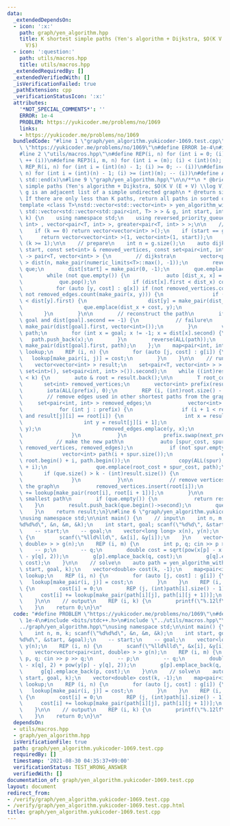 ```yaml
---
data:
  _extendedDependsOn:
  - icon: ':x:'
    path: graph/yen_algorithm.hpp
    title: K shortest simple paths (Yen's algorithm + Dijkstra, $O(K V (E + V) \log
      V)$)
  - icon: ':question:'
    path: utils/macros.hpp
    title: utils/macros.hpp
  _extendedRequiredBy: []
  _extendedVerifiedWith: []
  _isVerificationFailed: true
  _pathExtension: cpp
  _verificationStatusIcon: ':x:'
  attributes:
    '*NOT_SPECIAL_COMMENTS*': ''
    ERROR: 1e-4
    PROBLEM: https://yukicoder.me/problems/no/1069
    links:
    - https://yukicoder.me/problems/no/1069
  bundledCode: "#line 1 \"graph/yen_algorithm.yukicoder-1069.test.cpp\"\n#define PROBLEM\
    \ \"https://yukicoder.me/problems/no/1069\"\n#define ERROR 1e-4\n#include <bits/stdc++.h>\n\
    #line 2 \"utils/macros.hpp\"\n#define REP(i, n) for (int i = 0; (i) < (int)(n);\
    \ ++ (i))\n#define REP3(i, m, n) for (int i = (m); (i) < (int)(n); ++ (i))\n#define\
    \ REP_R(i, n) for (int i = (int)(n) - 1; (i) >= 0; -- (i))\n#define REP3R(i, m,\
    \ n) for (int i = (int)(n) - 1; (i) >= (int)(m); -- (i))\n#define ALL(x) std::begin(x),\
    \ std::end(x)\n#line 9 \"graph/yen_algorithm.hpp\"\n\n/**\n * @brief K shortest\
    \ simple paths (Yen's algorithm + Dijkstra, $O(K V (E + V) \\log V)$)\n * @param\
    \ g is an adjacent list of a simple undirected graph\n * @return simple paths.\
    \ If there are only less than K paths, return all paths in sorted order.\n */\n\
    template <class T>\nstd::vector<std::vector<int> > yen_algorithm_with_dijkstra(const\
    \ std::vector<std::vector<std::pair<int, T> > > & g, int start, int goal, int\
    \ k) {\n    using namespace std;\n    using reversed_priority_queue = priority_queue<pair<T,\
    \ int> , vector<pair<T, int> >, greater<pair<T, int> > >;\n\n    // trivial cases\n\
    \    if (k == 0) return vector<vector<int> >();\n    if (start == goal) {\n  \
    \      return vector<vector<int> >(1, vector<int>(1, start));\n    }\n    assert\
    \ (k >= 1);\n\n    // prepare\n    int n = g.size();\n    auto dijkstra = [&](int\
    \ start, const set<int> & removed_vertices, const set<pair<int, int> > & removed_edges)\
    \ -> pair<T, vector<int> > {\n        // dijkstra\n        vector<pair<T, int>\
    \ > dist(n, make_pair(numeric_limits<T>::max(), -1));\n        reversed_priority_queue\
    \ que;\n        dist[start] = make_pair(0, -1);\n        que.emplace(0, start);\n\
    \        while (not que.empty()) {\n            auto [dist_x, x] = que.top();\n\
    \            que.pop();\n            if (dist[x].first < dist_x) continue;\n \
    \           for (auto [y, cost] : g[x]) if (not removed_vertices.count(y) and\
    \ not removed_edges.count(make_pair(x, y))) {\n                if (dist_x + cost\
    \ < dist[y].first) {\n                    dist[y] = make_pair(dist_x + cost, x);\n\
    \                    que.emplace(dist_x + cost, y);\n                }\n     \
    \       }\n        }\n\n        // reconstruct the path\n        if (start !=\
    \ goal and dist[goal].second == -1) {\n            // failure\n            return\
    \ make_pair(dist[goal].first, vector<int>());\n        }\n        vector<int>\
    \ path;\n        for (int x = goal; x != -1; x = dist[x].second) {\n         \
    \   path.push_back(x);\n        }\n        reverse(ALL(path));\n        return\
    \ make_pair(dist[goal].first, path);\n    };\n    map<pair<int, int>, double>\
    \ lookup;\n    REP (i, n) {\n        for (auto [j, cost] : g[i]) {\n         \
    \   lookup[make_pair(i, j)] = cost;\n        }\n    }\n\n    // run Yen's algorithm\n\
    \    vector<vector<int> > result;\n    set<pair<T, vector<int> > > que;\n    result.push_back(dijkstra(start,\
    \ set<int>(), set<pair<int, int> >()).second);\n    while ((int)result.size()\
    \ < k) {\n        auto & root = result.back();\n\n        T root_cost = 0;\n \
    \       set<int> removed_vertices;\n        vector<int> prefix(result.size());\n\
    \        iota(ALL(prefix), 0);\n        REP (i, (int)root.size() - 1) {\n    \
    \        // remove edges used in other shortest paths from the graph\n       \
    \     set<pair<int, int> > removed_edges;\n            vector<int> next_prefix;\n\
    \            for (int j : prefix) {\n                if (i + 1 < result[j].size()\
    \ and result[j][i] == root[i]) {\n                    int x = result[j][i];\n\
    \                    int y = result[j][i + 1];\n                    removed_edges.emplace(x,\
    \ y);\n                    removed_edges.emplace(y, x);\n                    next_prefix.push_back(j);\n\
    \                }\n            }\n            prefix.swap(next_prefix);\n\n \
    \           // make the new path\n            auto [spur_cost, spur] = dijkstra(root[i],\
    \ removed_vertices, removed_edges);\n            if (not spur.empty()) {\n   \
    \             vector<int> path(i + spur.size());\n                copy(root.begin(),\
    \ root.begin() + i, path.begin());\n                copy(ALL(spur), path.begin()\
    \ + i);\n                que.emplace(root_cost + spur_cost, path);\n         \
    \       if (que.size() > k - (int)result.size()) {\n                    que.erase(prev(que.end()));\n\
    \                }\n            }\n\n            // remove vertices in root from\
    \ the graph\n            removed_vertices.insert(root[i]);\n            root_cost\
    \ += lookup[make_pair(root[i], root[i + 1])];\n        }\n\n        // found i-th\
    \ smallest path\n        if (que.empty()) {\n            return result;\n    \
    \    }\n        result.push_back(que.begin()->second);\n        que.erase(que.begin());\n\
    \    }\n    return result;\n}\n#line 6 \"graph/yen_algorithm.yukicoder-1069.test.cpp\"\
    \nusing namespace std;\n\nint main() {\n    // input\n    int n, m, k; scanf(\"\
    %d%d%d\", &n, &m, &k);\n    int start, goal; scanf(\"%d%d\", &start, &goal);\n\
    \    -- start;\n    -- goal;\n    vector<long long> x(n), y(n);\n    REP (i, n)\
    \ {\n        scanf(\"%lld%lld\", &x[i], &y[i]);\n    }\n    vector<vector<pair<int,\
    \ double> > > g(n);\n    REP (i, m) {\n        int p, q; cin >> p >> q;\n    \
    \    -- p;\n        -- q;\n        double cost = sqrt(pow(x[p] - x[q], 2) + pow(y[p]\
    \ - y[q], 2));\n        g[p].emplace_back(q, cost);\n        g[q].emplace_back(p,\
    \ cost);\n    }\n\n    // solve\n    auto path = yen_algorithm_with_dijkstra(g,\
    \ start, goal, k);\n    vector<double> cost(k, -1);\n    map<pair<int, int>, double>\
    \ lookup;\n    REP (i, n) {\n        for (auto [j, cost] : g[i]) {\n         \
    \   lookup[make_pair(i, j)] = cost;\n        }\n    }\n    REP (i, path.size())\
    \ {\n        cost[i] = 0;\n        REP (j, (int)path[i].size() - 1) {\n      \
    \      cost[i] += lookup[make_pair(path[i][j], path[i][j + 1])];\n        }\n\
    \    }\n\n    // output\n    REP (i, k) {\n        printf(\"%.12lf\\n\", cost[i]);\n\
    \    }\n    return 0;\n}\n"
  code: "#define PROBLEM \"https://yukicoder.me/problems/no/1069\"\n#define ERROR\
    \ 1e-4\n#include <bits/stdc++.h>\n#include \"../utils/macros.hpp\"\n#include \"\
    ../graph/yen_algorithm.hpp\"\nusing namespace std;\n\nint main() {\n    // input\n\
    \    int n, m, k; scanf(\"%d%d%d\", &n, &m, &k);\n    int start, goal; scanf(\"\
    %d%d\", &start, &goal);\n    -- start;\n    -- goal;\n    vector<long long> x(n),\
    \ y(n);\n    REP (i, n) {\n        scanf(\"%lld%lld\", &x[i], &y[i]);\n    }\n\
    \    vector<vector<pair<int, double> > > g(n);\n    REP (i, m) {\n        int\
    \ p, q; cin >> p >> q;\n        -- p;\n        -- q;\n        double cost = sqrt(pow(x[p]\
    \ - x[q], 2) + pow(y[p] - y[q], 2));\n        g[p].emplace_back(q, cost);\n  \
    \      g[q].emplace_back(p, cost);\n    }\n\n    // solve\n    auto path = yen_algorithm_with_dijkstra(g,\
    \ start, goal, k);\n    vector<double> cost(k, -1);\n    map<pair<int, int>, double>\
    \ lookup;\n    REP (i, n) {\n        for (auto [j, cost] : g[i]) {\n         \
    \   lookup[make_pair(i, j)] = cost;\n        }\n    }\n    REP (i, path.size())\
    \ {\n        cost[i] = 0;\n        REP (j, (int)path[i].size() - 1) {\n      \
    \      cost[i] += lookup[make_pair(path[i][j], path[i][j + 1])];\n        }\n\
    \    }\n\n    // output\n    REP (i, k) {\n        printf(\"%.12lf\\n\", cost[i]);\n\
    \    }\n    return 0;\n}\n"
  dependsOn:
  - utils/macros.hpp
  - graph/yen_algorithm.hpp
  isVerificationFile: true
  path: graph/yen_algorithm.yukicoder-1069.test.cpp
  requiredBy: []
  timestamp: '2021-08-30 04:35:37+09:00'
  verificationStatus: TEST_WRONG_ANSWER
  verifiedWith: []
documentation_of: graph/yen_algorithm.yukicoder-1069.test.cpp
layout: document
redirect_from:
- /verify/graph/yen_algorithm.yukicoder-1069.test.cpp
- /verify/graph/yen_algorithm.yukicoder-1069.test.cpp.html
title: graph/yen_algorithm.yukicoder-1069.test.cpp
---
```

